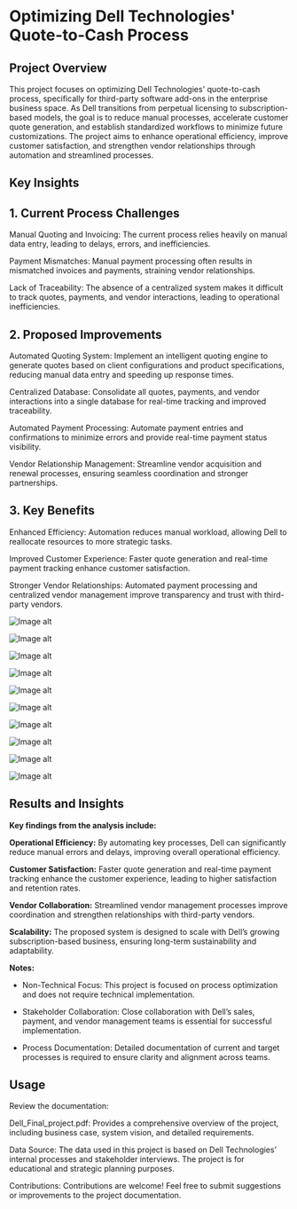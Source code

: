 # Optimizing Dell Technologies' Quote-to-Cash Process

## Project Overview

This project focuses on optimizing Dell Technologies' quote-to-cash process, specifically for third-party software add-ons in the enterprise business space. As Dell transitions from perpetual licensing to subscription-based models, the goal is to reduce manual processes, accelerate customer quote generation, and establish standardized workflows to minimize future customizations. The project aims to enhance operational efficiency, improve customer satisfaction, and strengthen vendor relationships through automation and streamlined processes.

## Key Insights

## 1. Current Process Challenges

Manual Quoting and Invoicing: The current process relies heavily on manual data entry, leading to delays, errors, and inefficiencies.

Payment Mismatches: Manual payment processing often results in mismatched invoices and payments, straining vendor relationships.

Lack of Traceability: The absence of a centralized system makes it difficult to track quotes, payments, and vendor interactions, leading to operational inefficiencies.

## 2. Proposed Improvements

Automated Quoting System: Implement an intelligent quoting engine to generate quotes based on client configurations and product specifications, reducing manual data entry and speeding up response times.

Centralized Database: Consolidate all quotes, payments, and vendor interactions into a single database for real-time tracking and improved traceability.

Automated Payment Processing: Automate payment entries and confirmations to minimize errors and provide real-time payment status visibility.

Vendor Relationship Management: Streamline vendor acquisition and renewal processes, ensuring seamless coordination and stronger partnerships.

## 3. Key Benefits

Enhanced Efficiency: Automation reduces manual workload, allowing Dell to reallocate resources to more strategic tasks.

Improved Customer Experience: Faster quote generation and real-time payment tracking enhance customer satisfaction.

Stronger Vendor Relationships: Automated payment processing and centralized vendor management improve transparency and trust with third-party vendors.

![Image alt](https://github.com/dheerajshetty07/Dell-Perpetual-to-Subscription-P2S-Project/blob/c399426603d1d205532b4c74a9f08c3b1d877611/Dell%20P2S%20Final%20Project/Individual%20Slides/Slide1.PNG)

![Image alt](https://github.com/dheerajshetty07/Dell-Perpetual-to-Subscription-P2S-Project/blob/c399426603d1d205532b4c74a9f08c3b1d877611/Dell%20P2S%20Final%20Project/Individual%20Slides/Slide2.PNG)

![Image alt](https://github.com/dheerajshetty07/Dell-Perpetual-to-Subscription-P2S-Project/blob/c399426603d1d205532b4c74a9f08c3b1d877611/Dell%20P2S%20Final%20Project/Individual%20Slides/Slide3.PNG)

![Image alt](https://github.com/dheerajshetty07/Dell-Perpetual-to-Subscription-P2S-Project/blob/c399426603d1d205532b4c74a9f08c3b1d877611/Dell%20P2S%20Final%20Project/Individual%20Slides/Slide4.PNG)

![Image alt](https://github.com/dheerajshetty07/Dell-Perpetual-to-Subscription-P2S-Project/blob/c399426603d1d205532b4c74a9f08c3b1d877611/Dell%20P2S%20Final%20Project/Individual%20Slides/Slide5.PNG)

![Image alt](https://github.com/dheerajshetty07/Dell-Perpetual-to-Subscription-P2S-Project/blob/c399426603d1d205532b4c74a9f08c3b1d877611/Dell%20P2S%20Final%20Project/Individual%20Slides/Slide6.PNG)

![Image alt](https://github.com/dheerajshetty07/Dell-Perpetual-to-Subscription-P2S-Project/blob/c399426603d1d205532b4c74a9f08c3b1d877611/Dell%20P2S%20Final%20Project/Individual%20Slides/Slide7.PNG)

![Image alt](https://github.com/dheerajshetty07/Dell-Perpetual-to-Subscription-P2S-Project/blob/c399426603d1d205532b4c74a9f08c3b1d877611/Dell%20P2S%20Final%20Project/Individual%20Slides/Slide8.PNG)

![Image alt](https://github.com/dheerajshetty07/Dell-Perpetual-to-Subscription-P2S-Project/blob/c399426603d1d205532b4c74a9f08c3b1d877611/Dell%20P2S%20Final%20Project/Individual%20Slides/Slide9.PNG)

![Image alt](https://github.com/dheerajshetty07/Dell-Perpetual-to-Subscription-P2S-Project/blob/c399426603d1d205532b4c74a9f08c3b1d877611/Dell%20P2S%20Final%20Project/Individual%20Slides/Slide10.PNG)

## Results and Insights

**Key findings from the analysis include:**

**Operational Efficiency:** By automating key processes, Dell can significantly reduce manual errors and delays, improving overall operational efficiency.

**Customer Satisfaction:** Faster quote generation and real-time payment tracking enhance the customer experience, leading to higher satisfaction and retention rates.

**Vendor Collaboration:** Streamlined vendor management processes improve coordination and strengthen relationships with third-party vendors.

**Scalability:** The proposed system is designed to scale with Dell’s growing subscription-based business, ensuring long-term sustainability and adaptability.

**Notes:**

- Non-Technical Focus: This project is focused on process optimization and does not require technical implementation.

- Stakeholder Collaboration: Close collaboration with Dell’s sales, payment, and vendor management teams is essential for successful implementation.

- Process Documentation: Detailed documentation of current and target processes is required to ensure clarity and alignment across teams.

## Usage

Review the documentation:

Dell_Final_project.pdf: Provides a comprehensive overview of the project, including business case, system vision, and detailed requirements.

Data Source: The data used in this project is based on Dell Technologies' internal processes and stakeholder interviews. The project is for educational and strategic planning purposes.

Contributions: Contributions are welcome! Feel free to submit suggestions or improvements to the project documentation.
